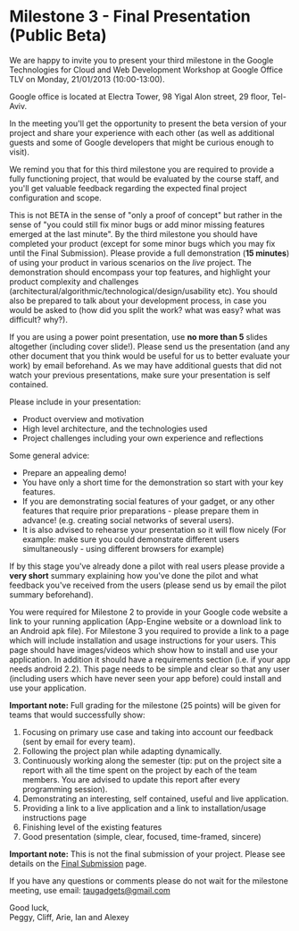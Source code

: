# Milestone 3 - Final Presentation (Public Beta)

We are happy to invite you to present your third milestone in the Google Technologies for Cloud and Web Development Workshop at Google Office TLV on Monday, 21/01/2013 (10:00-13:00).

Google office is located at Electra Tower, 98 Yigal Alon street, 29 floor, Tel-Aviv.
  
In the meeting you'll get the opportunity to present the beta version of your project and share your experience with each other (as well as additional guests and some of Google developers that might be curious enough to visit).

We remind you that for this third milestone you are required to provide a fully functioning project, that would be evaluated by the course staff, and you'll get valuable feedback regarding the expected final project configuration and scope.

This is not BETA in the sense of "only a proof of concept" but rather in the sense of "you could still fix minor bugs or add minor missing features emerged at the last minute". By the third milestone you should have completed your product (except for some minor bugs which you may fix until the Final Submission). Please provide a full demonstration (**15 minutes**) of using your product in various scenarios on the *live* project. The demonstration should encompass your top features, and highlight your product complexity and challenges (architectural/algorithmic/technological/design/usability etc). You should also be prepared to talk about your development process, in case you would be asked to (how did you split the work? what was easy? what was difficult? why?).

If you are using a power point presentation, use **no more than 5** slides altogether (including cover slide!). Please send us the presentation (and any other document that you think would be useful for us to better evaluate your work) by email beforehand.
As we may have additional guests that did not watch your previous presentations, make sure your presentation is self contained.

Please include in your presentation:

- Product overview and motivation
- High level architecture, and the technologies used
- Project challenges including your own experience and reflections

Some general advice:

- Prepare an appealing demo!
- You have only a short time for the demonstration so start with your key features.
- If you are demonstrating social features of your gadget, or any other features that require prior preparations - please prepare them in advance! (e.g. creating social networks of several users). 
- It is also advised to rehearse your presentation so it will flow nicely (For example: make sure you could demonstrate different users simultaneously - using different browsers for example)

If by this stage you've already done a pilot with real users please provide a **very short** summary explaining how you've done the pilot and what feedback you've received from the users (please send us by email the pilot summary beforehand).

You were required for Milestone 2 to provide in your Google code website a link to your running application (App-Engine website or a download link to an Android apk file).
For Milestone 3 you required to provide a link to a page which will include installation and usage instructions for your users. This page should have images/videos which show how to install and use your application. In addition it should have a requirements section (i.e. if your app needs android 2.2). This page needs to be simple and clear so that any user (including users which have never seen your app before) could install and use your application.

**Important note:** Full grading for the milestone (25 points) will be given for teams that would successfully show:

1. Focusing on primary use case and taking into account our feedback (sent by email for every team).
2. Following the project plan while adapting dynamically.
3. Continuously working along the semester (tip: put on the project site a report with all the time spent on the project by each of the team members. You are advised to update this report after every programming session).
4. Demonstrating an interesting, self contained, useful and live application.
5. Providing a link to a live application and a link to installation/usage instructions page
6. Finishing level of the existing features
7. Good presentation (simple, clear, focused, time-framed, sincere)

**Important note:** This is not the final submission of your project. Please see details on the [Final Submission]() page.

If you have any questions or comments please do not wait for the milestone meeting, use email: [taugadgets@gmail.com]()

Good luck,  
Peggy, Cliff, Arie, Ian and Alexey